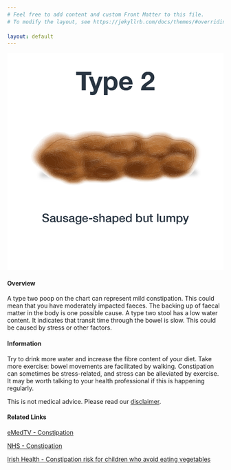 ```yaml
---
# Feel free to add content and custom Front Matter to this file.
# To modify the layout, see https://jekyllrb.com/docs/themes/#overriding-theme-defaults

layout: default
---
```


<img id="stool-image" src="/assets/web-stool-type2.png" alt="BSC Type Two"/>

#### Overview

A type two poop on the chart can represent mild constipation. This could mean that you have moderately impacted faeces. The backing up of faecal matter in the body is one possible cause. A type two stool has a low water content. It indicates that transit time through the bowel is slow. This could be caused by stress or other factors.

#### Information

Try to drink more water and increase the fibre content of your diet. Take more exercise: bowel movements are facilitated by walking. Constipation can sometimes be stress-related, and stress can be alleviated by exercise. It may be worth talking to your health professional if this is happening regularly.

This is not medical advice. Please read our [disclaimer](/disclaimer "Disclaimer").

#### Related Links

[eMedTV - Constipation](http://constipation.emedtv.com/constipation/constipation.html)  
  
[NHS - Constipation](http://www.nhs.uk/Conditions/Constipation/Pages/Introduction.aspx)  
  
[Irish Health - Constipation risk for children who avoid eating vegetables](http://www.irishhealth.com/article.html?id=18356)  

